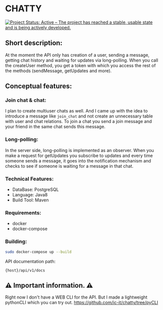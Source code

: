 # CHATTY

[![Project Status: Active – The project has reached a stable, usable state and is being actively developed.](https://www.repostatus.org/badges/latest/active.svg)](https://www.repostatus.org/#active)
## Short description:
At the moment the API only has creation of a user, sending a message, getting chat history and waiting for updates via long-polling. When you call the createUser method, you get a token with which you access the rest of the methods (sendMessage, getUpdates and more).
## Conceptual features:
### Join chat & chat:
I plan to create multiuser chats as well. And I came up with the idea to introduce a message like `join_chat` and not create an unnecessary table with user and chat relations. To join a chat you send a join message and your friend in the same chat sends this message.
### Long-polling:
In the server side, long-polling is implemented as an observer. When you make a request for getUpdates you subscribe to updates and every time someone sends a message, it goes into the notification mechanism and checks to see if someone is waiting for a message in that chat.

### Technical Features:
- DataBase: PostgreSQL
- Language: Java8
- Build Tool: Maven

### Requirements:
- docker
- docker-compose

### Building:
```sh
sudo docker-compose up --build
```

API documentation path:
```
{host}/api/v1/docs
```



## :warning: Important information. :warning:
Right now I don't have a WEB CLI for the API. But I made a lightweight pythonCLI which you can try out.
https://github.com/ic-it/chatty/tree/pyCLI
